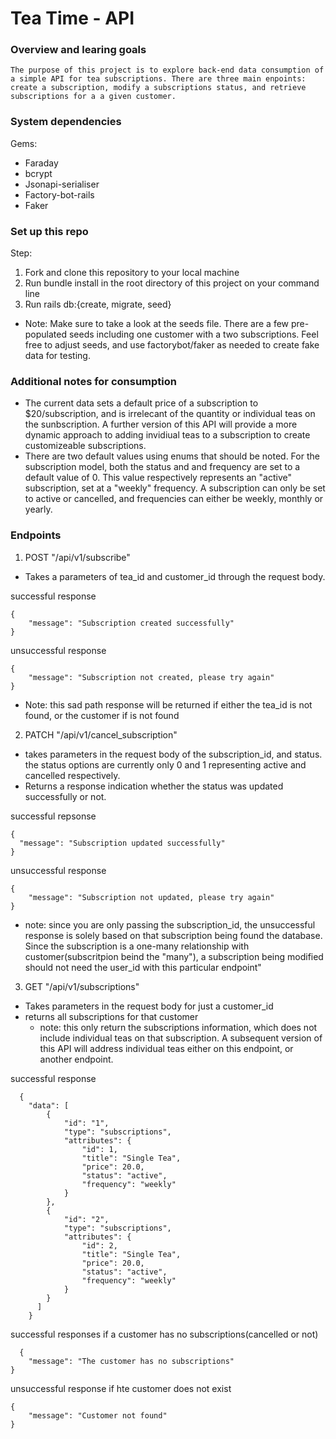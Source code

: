 # Tea Time - API

### Overview and learing goals

    The purpose of this project is to explore back-end data consumption of a simple API for tea subscriptions. There are three main enpoints: create a subscription, modify a subscriptions status, and retrieve subscriptions for a a given customer. 
  

### System dependencies
Gems: 
- Faraday
- bcrypt
- Jsonapi-serialiser
- Factory-bot-rails
- Faker


### Set up this repo
Step: 

1. Fork and clone this repository to your local machine
2. Run bundle install in the root directory of this project on your command line
3. Run rails db:{create, migrate, seed}
  - Note: Make sure to take a look at the seeds file. There are a few pre-populated seeds including one customer with a two subscriptions. Feel free to adjust seeds, and use factorybot/faker as needed to create fake data for testing. 

### Additional notes for consumption

- The current data sets a default price of a subscription to $20/subscription, and is irrelecant of the quantity or individual teas on the sunbscription. A further version of this API will provide a more dynamic approach to adding invidiual teas to a subscription to create customizeable subscriptions. 
- There are two default values using enums that should be noted. For the subscription model, both the status and and frequency are set to a default value of 0. This value respectively represents an "active" subscription, set at a "weekly" frequency. A subscription can only be set to active or cancelled, and frequencies can either be weekly, monthly or yearly. 


### Endpoints

1. POST "/api/v1/subscribe"
  - Takes a parameters of tea_id and customer_id through the request body.

successful response
```
{
    "message": "Subscription created successfully"
}
```

unsuccessful response
```
{
    "message": "Subscription not created, please try again"
}
```
- Note: this sad path response will be returned if either the tea_id is not found, or the customer if is not found

2. PATCH "/api/v1/cancel_subscription"
  - takes parameters in the request body of the subscription_id, and status. the status options are currently only 0 and 1 representing active and cancelled respectively. 
  - Returns a response indication whether the status was updated successfully or not. 

  successful repsonse
  ```
  {
    "message": "Subscription updated successfully"
}
  ```

  unsuccessful response
```
{
    "message": "Subscription not updated, please try again"
}

```
- note: since you are only passing the subscription_id, the unsuccessful response is solely based on that subscription being found the database. Since the subscription is a one-many relationship with customer(subscritpion beind the "many"), a subscription being modified should not need the user_id with this particular endpoint"

3. GET "/api/v1/subscriptions"
- Takes parameters in the request body for just a customer_id
- returns all subscriptions for that customer
  - note: this only return the subscriptions information, which does not include individual teas on that subscription. A subsequent version of this API will address individual teas either on this endpoint, or another endpoint. 

successful response
```
  {
    "data": [
        {
            "id": "1",
            "type": "subscriptions",
            "attributes": {
                "id": 1,
                "title": "Single Tea",
                "price": 20.0,
                "status": "active",
                "frequency": "weekly"
            }
        },
        {
            "id": "2",
            "type": "subscriptions",
            "attributes": {
                "id": 2,
                "title": "Single Tea",
                "price": 20.0,
                "status": "active",
                "frequency": "weekly"
            }
        }
      ]
    }
```

successful responses if a customer has no subscriptions(cancelled or not)

```
  {
    "message": "The customer has no subscriptions"
}
```

unsuccessful response if hte customer does not exist
```
{
    "message": "Customer not found"
}
```